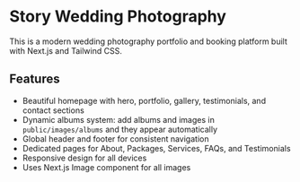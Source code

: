 # Story Wedding Photography

This is a modern wedding photography portfolio and booking platform built with Next.js and Tailwind CSS.

## Features

- Beautiful homepage with hero, portfolio, gallery, testimonials, and contact sections
- Dynamic albums system: add albums and images in `public/images/albums` and they appear automatically
- Global header and footer for consistent navigation
- Dedicated pages for About, Packages, Services, FAQs, and Testimonials
- Responsive design for all devices
- Uses Next.js Image component for all images
